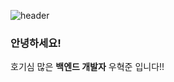 ![header](https://capsule-render.vercel.app/api?type=waving&color=gradient&customColorList=5&height=150&fontAlignY=33&fontAlign=20&text=(੭｡╹▿╹｡)੭)

### 안녕하세요!
호기심 많은 **백엔드 개발자** 우혁준 입니다!! 


<!--
**huGgW/huGgW** is a ✨ _special_ ✨ repository because its `README.md` (this file) appears on your GitHub profile.

Here are some ideas to get you started:

- 🔭 I’m currently working on ...
- 🌱 I’m currently learning ...
- 👯 I’m looking to collaborate on ...
- 🤔 I’m looking for help with ...
- 💬 Ask me about ...
- 📫 How to reach me: ...
- 😄 Pronouns: ...
- ⚡ Fun fact: ...
-->
